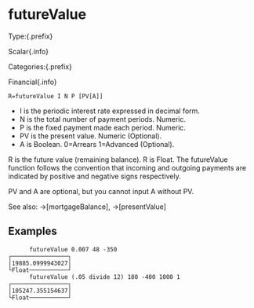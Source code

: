 # futureValue

Type:{.prefix}

Scalar{.info}

Categories:{.prefix}

Financial{.info}

~~~
R=futureValue I N P [PV[A]]
~~~

* I is the periodic interest rate expressed in decimal form.
* N is the total number of payment periods. Numeric.
* P is the fixed payment made each period. Numeric.
* PV is the present value. Numeric (Optional).
* A is Boolean. 0=Arrears 1=Advanced (Optional).

R is the future value (remaining balance). R is Float. The futureValue function follows the
convention that incoming and outgoing payments are indicated by positive and negative signs respectively.

PV and A are optional, but you cannot input A without PV.

See also: →[mortgageBalance], →[presentValue]

## Examples

~~~
      futureValue 0.007 48 -350
┌────────────────┐
│19885.0999943027│
└Float───────────┘
      futureValue (.05 divide 12) 180 -400 1000 1
┌────────────────┐
│105247.355154637│
└Float───────────┘
~~~

